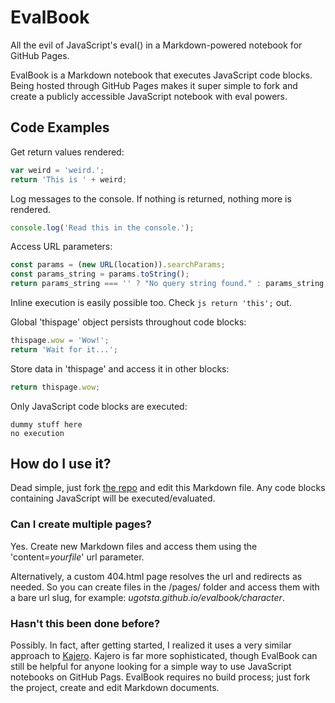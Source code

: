 # EvalBook
All the evil of JavaScript's eval() in a Markdown-powered notebook for GitHub Pages.

EvalBook is a Markdown notebook that executes JavaScript code blocks. Being hosted through GitHub Pages makes it super simple to fork and create a publicly accessible JavaScript notebook with eval powers.

## Code Examples

Get return values rendered:
```js
var weird = 'weird.';
return 'This is ' + weird;
```

Log messages to the console. If nothing is returned, nothing more is rendered.
```javascript
console.log('Read this in the console.');
```

Access URL parameters:
```js
const params = (new URL(location)).searchParams;
const params_string = params.toString();
return params_string === '' ? "No query string found." : params_string;
```

Inline execution is easily possible too. Check `js return 'this';` out.

Global 'thispage' object persists throughout code blocks:
```js ohyeah
thispage.wow = 'Wow!';
return 'Wait for it...';
```

Store data in 'thispage' and access it in other blocks:
```js
return thispage.wow;
```

Only JavaScript code blocks are executed:
```
dummy stuff here
no execution
```

## How do I use it?
Dead simple, just fork [the repo](https://github.com/Ugotsta/evalbook) and edit this Markdown file. Any code blocks containing JavaScript will be executed/evaluated.

### Can I create multiple pages?

Yes. Create new Markdown files and access them using the 'content=_yourfile_' url parameter.

Alternatively, a custom 404.html page resolves the url and redirects as needed. So you can create files in the /pages/ folder and access them with a bare url slug, for example: _ugotsta.github.io/evalbook/character_.

### Hasn't this been done before?

Possibly. In fact, after getting started, I realized it uses a very similar approach to [Kajero](https://github.com/JoelOtter/kajero/). Kajero is far more sophisticated, though EvalBook can still be helpful for anyone looking for a simple way to use JavaScript notebooks on GitHub Pags. EvalBook requires no build process; just fork the project, create and edit Markdown documents.